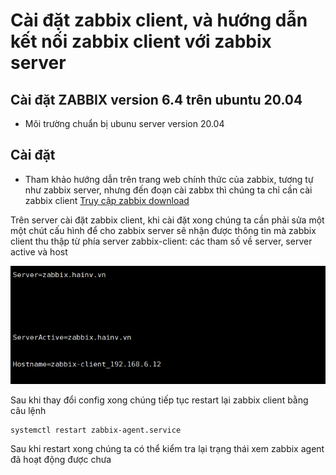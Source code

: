 #  Cài đặt zabbix client, và hướng dẫn kết nối zabbix client với zabbix server  
## Cài đặt ZABBIX version 6.4 trên ubuntu 20.04
- Môi trường
  chuẩn bị ubunu server version 20.04
## Cài đặt
- Tham khảo hướng dẫn trên trang web chính thức của zabbix, tương tự như zabbix server, nhưng đến đoạn cài zabbx thì chúng ta chỉ cần cài zabbix client
[Truy cập zabbix download](https://www.zabbix.com/download?zabbix=6.4&os_distribution=ubuntu&os_version=20.04&components=server_frontend_agent&db=mysql&ws=apache)

Trên server cài đặt zabbix client, khi cài đặt xong chúng ta cần phải sửa một một chút cấu hình để cho zabbix server sẽ nhận được thông tin mà zabbix client thu thập từ phía server zabbix-client: các tham số về server, server active và host

![Hình 1](https://github.com/haituan1703/Install_zabbix_draw_granfana_charts_from_zabbix_telegram_notifications/blob/main/docs/image/zabbix_client_1.png?raw=true)  

Sau khi thay đổi config xong chúng tiếp tục restart lại zabbix client bằng câu lệnh 

```bash
systemctl restart zabbix-agent.service
```
Sau khi restart xong chúng ta có thể kiểm tra lại trạng thái xem zabbix agent đã hoạt động được chưa
